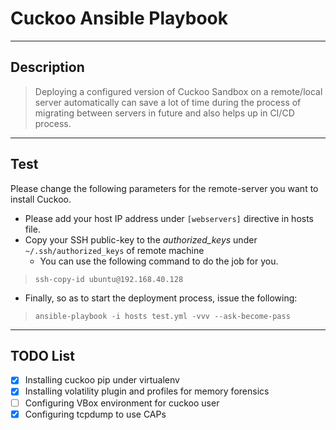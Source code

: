 # Cuckoo Ansible Playbook
---
## Description 
> Deploying a configured version of Cuckoo Sandbox on a remote/local server automatically can save a lot of time during the process of migrating between servers in future and also helps up in CI/CD process. 
---
## Test 
Please change the following parameters for the remote-server you want to install Cuckoo. 
- Please add your host IP address under `[webservers]` directive in hosts file. 
- Copy your SSH public-key to the *authorized_keys* under `~/.ssh/authorized_keys` of remote machine 
    - You can use the following command to do the job for you. 
> `ssh-copy-id ubuntu@192.168.40.128`
- Finally, so as to start the deployment process, issue the following: 
> `ansible-playbook -i hosts test.yml -vvv --ask-become-pass` 
---
## TODO List 
- [x] Installing cuckoo pip under virtualenv 
- [x] Installing volatility plugin and profiles for memory forensics 
- [ ] Configuring VBox environment for cuckoo user 
- [x] Configuring tcpdump to use CAPs 
